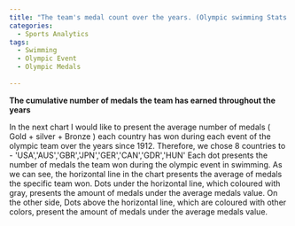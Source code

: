 ```yaml
---
title: "The team's medal count over the years. (Olympic swimming Stats : Part 3)"
categories:
  - Sports Analytics
tags:
  - Swimming 
  - Olympic Event
  - Olympic Medals
  
---
```


**The cumulative number of medals the team has earned throughout the years**


In the next chart I would like to present the average number of medals ( Gold + silver + Bronze )  each country has won during each event of the olympic team over the years since 1912.
Therefore, we chose 8 countries to - 'USA','AUS','GBR','JPN','GER','CAN','GDR','HUN'
Each dot presents the number of medals the team won during the olympic event in swimming. 
As we can see, the horizontal line in the chart presents the average of medals the specific team won. 
Dots under the horizontal line, which coloured with gray,  presents the amount of medals under the average medals value.
On the other side, Dots above the horizontal line, which are coloured with other colors,  present the amount of medals under the average medals value.


<script src="https://gist.github.com/AnalyticsForPleasure/89c4cfa1ce312e06a79f2c5f59124d0c.js"></script>